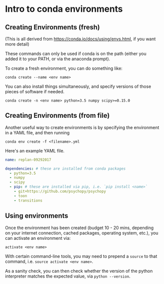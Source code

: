 # Intro to conda environments

## Creating Environments (fresh)

(This is all derived from https://conda.io/docs/using/envs.html, if you want more detail)

These commands can only be used if conda is on the path (either you added it to your PATH, or via the anaconda prompt).

To create a fresh environment, you can do something like:

```shell
conda create --name <env name>
```

You can also install things simultaneously, and specify versions of those pieces of software if needed.

```shell
conda create -n <env name> python=3.5 numpy scipy>=0.15.0
```

## Creating Environments (from file)

Another useful way to create environments is by specifying the environment in a YAML file, and then running

```shell
conda env create -f <filename>.yml
```

Here's an example YAML file.

```yaml
name: replan-09292017

dependencies: # these are installed from conda packages
  - python=3.5
  - numpy
  - scipy
  - pip: # these are installed via pip, i.e. `pip install <name>`
    - git+https://github.com/psychopy/psychopy
    - toon
    - transitions
```

## Using environments

Once the environment has been created (budget 10 - 20 mins, depending on your internet connection, cached packages, operating system, etc.), you can activate an environment via:

```shell
activate <env name>
```

With certain command-line tools, you may need to prepend a `source` to that command, i.e. `source activate <env name>`.

As a sanity check, you can then check whether the version of the python interpreter matches the expected value, via `python --version`.
